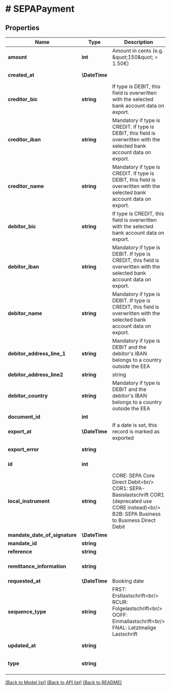 # # SEPAPayment

## Properties

Name | Type | Description | Notes
------------ | ------------- | ------------- | -------------
**amount** | **int** | Amount in cents (e.g. \&quot;150\&quot; &#x3D; 1.50€) |
**created_at** | **\DateTime** |  | [optional] [readonly]
**creditor_bic** | **string** | If type is DEBIT, this field is overwritten with the selected bank account data on export. | [optional] [default to 'null']
**creditor_iban** | **string** | Mandatory if type is CREDIT. If type is DEBIT, this field is overwritten with the selected bank account data on export. | [optional]
**creditor_name** | **string** | Mandatory if type is CREDIT. If type is DEBIT, this field is overwritten with the selected bank account data on export. | [optional]
**debitor_bic** | **string** | If type is CREDIT, this field is overwritten with the selected bank account data on export. | [optional] [default to 'null']
**debitor_iban** | **string** | Mandatory if type is DEBIT. If type is CREDIT, this field is overwritten with the selected bank account data on export. |
**debitor_name** | **string** | Mandatory if type is DEBIT. If type is CREDIT, this field is overwritten with the selected bank account data on export. |
**debitor_address_line_1** | **string** | Mandatory if type is DEBIT and the debitor&#39;s IBAN belongs to a country outside the EEA | [optional]
**debitor_address_line2** | **string** | string | [optional]
**debitor_country** | **string** | Mandatory if type is DEBIT and the debitor&#39;s IBAN belongs to a country outside the EEA | [optional]
**document_id** | **int** |  |
**export_at** | **\DateTime** | If a date is set, this record is marked as exported | [optional]
**export_error** | **string** |  | [optional] [readonly]
**id** | **int** |  | [optional] [readonly]
**local_instrument** | **string** | CORE: SEPA Core Direct Debit&lt;br/&gt; COR1: SEPA-Basislastschrift COR1 (deprecated use CORE instead)&lt;br/&gt; B2B: SEPA Business to Business Direct Debit |
**mandate_date_of_signature** | **\DateTime** |  |
**mandate_id** | **string** |  |
**reference** | **string** |  |
**remittance_information** | **string** |  | [optional] [default to 'null']
**requested_at** | **\DateTime** | Booking date | [optional]
**sequence_type** | **string** | FRST: Erstlastschrift&lt;br/&gt; RCUR: Folgelastschrift&lt;br/&gt; OOFF: Einmallastschrift&lt;br/&gt; FNAL: Letztmalige Lastschrift |
**updated_at** | **string** |  | [optional] [readonly]
**type** | **string** |  | [optional] [default to 'DEBIT']

[[Back to Model list]](../../README.md#models) [[Back to API list]](../../README.md#endpoints) [[Back to README]](../../README.md)
